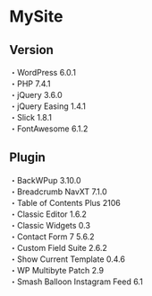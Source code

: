 # MySite
## Version
・WordPress 6.0.1  
・PHP 7.4.1  
・jQuery 3.6.0  
・jQuery Easing 1.4.1  
・Slick 1.8.1  
・FontAwesome 6.1.2
## Plugin
・BackWPup 3.10.0  
・Breadcrumb NavXT 7.1.0  
・Table of Contents Plus 2106  
・Classic Editor 1.6.2  
・Classic Widgets 0.3  
・Contact Form 7 5.6.2  
・Custom Field Suite 2.6.2  
・Show Current Template 0.4.6  
・WP Multibyte Patch 2.9　  
・Smash Balloon Instagram Feed 6.1  
